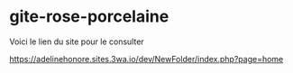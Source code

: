 # gite-rose-porcelaine

Voici le lien du site pour le consulter

https://adelinehonore.sites.3wa.io/dev/NewFolder/index.php?page=home

